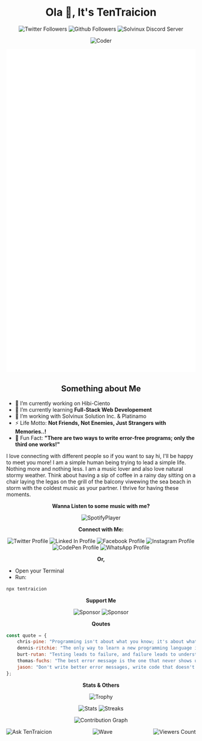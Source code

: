 <h1 align="center">Ola 👋, It's TenTraicion</h1>
<p align="center">
    <a href="https://twitter.com/TenTraicion" style="text-decoration: none;">
        <img src="https://img.shields.io/twitter/follow/TenTraicion?logo=twitter&style=social&label=%20Followers" alt="Twitter Followers">
    </a>
    <a href="https://tentraicion.github.io" style="text-decoration: none;">
        <img src="https://img.shields.io/github/followers/TenTraicion?label=%20Followers&style=social" alt="Github Followers">
    </a>
    <a href="https://discord.com/invite/BCf59exHJV" style="text-decoration: none;">
        <img src="https://badgen.net/discord/online-members/BCf59exHJV" alt="Solvinux Discord Server">
    </a>
</p>
<p align="center">
    <img src="https://raw.githubusercontent.com/abhisheknaiidu/abhisheknaiidu/master/code.gif" alt="Coder">
</p>
<p align="center"><img src="/github-metrics.svg" alt="Metrics"></p>
<h2 align="center">Something about Me</h2>
<ul>
    <li> 🔭 I’m currently working on <a href="https://github.com/TenTraicion/hibi-ciento" style="text-decoration: none;">Hibi-Ciento</a></li>
    <li> 🌱 I’m currently learning <strong>Full-Stack Web Developement</strong></li>
    <li> 🤝 I’m working with <a href="https://github.com/Solvinux" style="text-decoration: none;">Solvinux Solution Inc.</a> & <a href="https://github.com/Platinamo" style="text-decoration: none;">Platinamo</a></li>
    <li> ⚡ Life Motto: <strong>Not Friends, Not Enemies, Just Strangers with Memories..!</strong></li>
    <li> 🤔 Fun Fact: <strong>"There are two ways to write error-free programs; only the third one works!"</strong></li>
</ul>
<p>I love connecting with different people so if you want to say hi, I'll be happy to meet you more! I am a simple human being trying to lead a simple life. Nothing more and nothing less. I am a music lover and also love natural stormy weather. Think about having a sip of coffee in a rainy day sitting on a chair laying the legas on the grill of the balcony viwewing the sea beach in storm with the coldest music as your partner. I thrive for having these moments.</p>
<p align="center"><strong>Wanna Listen to some music with me?</strong></p>
<p align="center"><a href="https://spotify-github-profile.vercel.app/api/view?uid=f0k6l3nba1l5g2bo3p30rkjgn&redirect=true" style="text-decoration: none;">
    <img src="https://spotify-github-profile.vercel.app/api/view?uid=f0k6l3nba1l5g2bo3p30rkjgn&cover_image=true&theme=default&bar_color_cover=false" alt="SpotifyPlayer">
</a></p>
<p align="center"><strong>Connect with Me:</strong></p>
<p align="center">
    <a href="https://twitter.com/TenTraicion" style="text-decoration: none;">
        <img src="https://img.shields.io/badge/Twitter-%231877F2.svg?&style=flat-square&logo=twitter&logoColor=white&color=071A2C" alt="Twitter Profile">
    </a>
    <a href="https://linkedin.com/in/tentraicion" style="text-decoration: none;">
        <img src="https://img.shields.io/badge/LinkedIn-%230077B5.svg?&style=flat-square&logo=linkedin&logoColor=white&color=071A2C" alt="Linked In Profile">
    </a>
    <a href="https://fb.com/tentraicion" style="text-decoration: none;">
        <img src="https://img.shields.io/badge/Facebook-%231877F2.svg?&style=flat-square&logo=facebook&logoColor=white&color=071A2C" alt="Facebook Profile">
    </a>
    <a href="https://instagram.com/tentraicion" style="text-decoration: none;">
        <img src="https://img.shields.io/badge/Instagram-%23E4405F.svg?&style=flat-square&logo=instagram&logoColor=white&color=071A2C" alt="Instagram Profile">
    </a>
    <a href="https://codepen.io/tentraicion" style="text-decoration: none;">
        <img src="https://img.shields.io/badge/CodePen-%230077B5.svg?&style=flat-square&logo=codepen&logoColor=white&color=071A2C" alt="CodePen Profile">
    </a>
    <a href="https://wa.me/message/25KLOLUBX7WQF" style="text-decoration: none;">
        <img src="https://img.shields.io/badge/WhatsApp-%230077B5.svg?&style=flat-square&logo=whatsapp&logoColor=white&color=071A2C" alt="WhatsApp Profile">
    </a>
</p>
<p align="center"><strong>Or,</strong></p>
<ul>
    <li>Open your Terminal</li>
    <li>Run:</li>
</ul>

```javascript
npx tentraicion
```

<p align="center"><strong>Support Me</strong></p>
<p align="center">
    <a href="https://www.buymeacoffee.com/tentraicion" style="text-decoration: none;"><img src="https://img.shields.io/badge/-Buy%20Me%20A%20Coffee-yellow?style=social&logo=buymeacoffee" alt="Sponsor"></a>
    <a href="https://ko-fi.com/tentraicion" style="text-decoration: none;"><img src="https://img.shields.io/badge/-Buy%20Me%20A%20Coffee-yellow?style=social&logo=kofi" alt="Sponsor"></a>
</p>
<p align="center"><strong>Qoutes</strong></p>

```javascript
const quote = {
    chris-pine: "Programming isn't about what you know; it's about what you can figure out."
    dennis-ritchie: "The only way to learn a new programming language is by writing programs in it."
    burt-rutan: "Testing leads to failure, and failure leads to understanding."
    thomas-fuchs: "The best error message is the one that never shows up."
    jason: "Don't write better error messages, write code that doesn't need them."
};
```

<p align="center"><strong>Stats & Others</strong></p>
<p align="center"><img src="https://github-profile-trophy.vercel.app/?username=tentraicion&no-frame=true&theme=nord&row=1" alt="Trophy"></p>
<p align="center">
    <img src="https://github-readme-stats.vercel.app/api?username=tentraicion&show_icons=true&theme=moltack&count_private=true" alt="Stats" width="400px">
    <img src="http://github-readme-streak-stats.herokuapp.com?user=tentraicion&theme=garden&hide_border=true&date_format=M%20j%5B%2C%20Y%5D" alt="Streaks" width="400px">
</p>
<p align="center"><img src="https://activity-graph.herokuapp.com/graph?username=tentraicion&theme=react-dark&bg_color=20232a&hide_border=true" alt="Contribution Graph"></p>
<p align="left">
     <a href="mailto:tentraicion@gmail.com" style="text-decoration: none;">
        <img src="https://img.shields.io/badge/Ask%20me-anything-1abc9c.svg" alt="Ask TenTraicion" align="left">
    </a>
    <a href="https://tentraicion.github.io" style="text-decoration: none;">
        <img src="https://komarev.com/ghpvc/?username=tentraicion&label=Visitors&color=0e75b6&style=flat" alt="Viewers Count" align="right">
    </a>
</p>
<p align="center"><img src="https://raw.githubusercontent.com/bornmay/bornmay/Update/svg/Bottom.svg" alt="Wave"></p>
